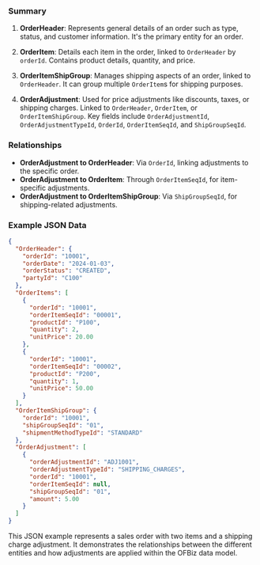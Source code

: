 ### Summary

1. **OrderHeader**: Represents general details of an order such as type, status, and customer information. It's the primary entity for an order.

2. **OrderItem**: Details each item in the order, linked to `OrderHeader` by `orderId`. Contains product details, quantity, and price.

3. **OrderItemShipGroup**: Manages shipping aspects of an order, linked to `OrderHeader`. It can group multiple `OrderItem`s for shipping purposes.

4. **OrderAdjustment**: Used for price adjustments like discounts, taxes, or shipping charges. Linked to `OrderHeader`, `OrderItem`, or `OrderItemShipGroup`. Key fields include `OrderAdjustmentId`, `OrderAdjustmentTypeId`, `OrderId`, `OrderItemSeqId`, and `ShipGroupSeqId`.

### Relationships

- **OrderAdjustment to OrderHeader**: Via `OrderId`, linking adjustments to the specific order.
- **OrderAdjustment to OrderItem**: Through `OrderItemSeqId`, for item-specific adjustments.
- **OrderAdjustment to OrderItemShipGroup**: Via `ShipGroupSeqId`, for shipping-related adjustments.

### Example JSON Data

```json
{
  "OrderHeader": {
    "orderId": "10001",
    "orderDate": "2024-01-03",
    "orderStatus": "CREATED",
    "partyId": "C100"
  },
  "OrderItems": [
    {
      "orderId": "10001",
      "orderItemSeqId": "00001",
      "productId": "P100",
      "quantity": 2,
      "unitPrice": 20.00
    },
    {
      "orderId": "10001",
      "orderItemSeqId": "00002",
      "productId": "P200",
      "quantity": 1,
      "unitPrice": 50.00
    }
  ],
  "OrderItemShipGroup": {
    "orderId": "10001",
    "shipGroupSeqId": "01",
    "shipmentMethodTypeId": "STANDARD"
  },
  "OrderAdjustment": [
    {
      "orderAdjustmentId": "ADJ1001",
      "orderAdjustmentTypeId": "SHIPPING_CHARGES",
      "orderId": "10001",
      "orderItemSeqId": null,
      "shipGroupSeqId": "01",
      "amount": 5.00
    }
  ]
}
```

This JSON example represents a sales order with two items and a shipping charge adjustment. It demonstrates the relationships between the different entities and how adjustments are applied within the OFBiz data model.